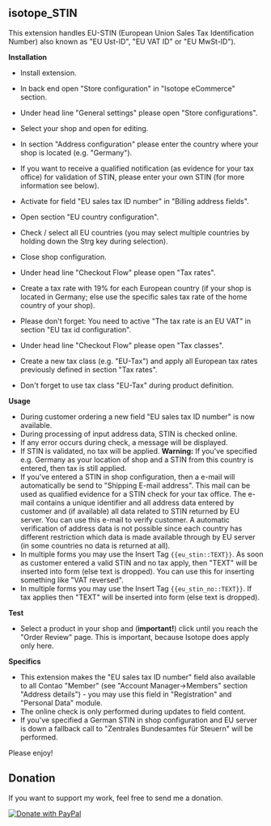 ## isotope_STIN ##

This extension handles EU-STIN (European Union Sales Tax Identification Number) also known as "EU Ust-ID", "EU VAT ID" or "EU MwSt-ID").

**Installation**

* Install extension.
* In back end open "Store configuration" in "Isotope eCommerce" section.
* Under head line "General settings" please open "Store configurations".
* Select your shop and open for editing.
* In section "Address configuration" please enter the country where your shop is located (e.g. "Germany").
* If you want to receive a qualified notification (as evidence for your tax office) for validation of STIN, please enter your own STIN (for more information see below).
* Activate for field "EU sales tax ID number" in "Billing address fields".
* Open section "EU country configuration".
* Check / select all EU countries (you may select multiple countries by holding down the Strg key during selection).
* Close shop configuration.

* Under head line "Checkout Flow" please open "Tax rates".
* Create a tax rate with 19% for each European country (if your shop is located in Germany; else use the specific sales tax rate of the home country of your shop).
* Please don't forget: You need to active "The tax rate is an EU VAT" in section "EU tax id configuration".

* Under head line "Checkout Flow" please open "Tax classes".
* Create a new tax class (e.g. "EU-Tax") and apply all European tax rates previously defined in section "Tax rates".
* Don't forget to use tax class "EU-Tax" during product definition.

**Usage**

* During customer ordering a new field "EU sales tax ID number" is now available.
* During processing of input address data, STIN is checked online.
* If any error occurs during check, a message will be displayed.
* If STIN is validated, no tax will be applied. **Warning:** If you've specified e.g. Germany as your location of shop and a STIN from this country is entered, then tax is still applied.
* If you've entered a STIN in shop configuration, then a e-mail will automatically be send to "Shipping E-mail address". This mail can be used as qualified evidence for a STIN check for your tax office. The e-mail contains a unique identifier and all address data entered by customer and (if available) all data related to STIN returned by EU server. You can use this e-mail to verify customer. A automatic verification of address data is not possible since each country has different restriction which data is made available through by EU server (in some countries no data is returned at all).
* In multiple forms you may use the Insert Tag `{{eu_stin::TEXT}}`. As soon as customer entered a valid STIN and no tax apply, then "TEXT" will be inserted into form (else text is dropped). You can use this for inserting something like "VAT reversed".
* In multiple forms you may use the Insert Tag `{{eu_stin_no::TEXT}}`. If tax applies then "TEXT" will be inserted into form (else text is dropped).

**Test**

* Select a product in your shop and (**important!**) click until you reach the "Order Review" page. This is important, because Isotope does apply only here.

**Specifics**

* This extension makes the "EU sales tax ID number" field also available to all Contao "Member" (see "Account Manager->Members" section "Address details") - you may use this field in "Registration" and "Personal Data" module.
* The online check is only performed during updates to field content.
* If you've specified a German STIN in shop configuration and EU server is down a fallback call to "Zentrales Bundesamtes für Steuern" will be performed.

Please enjoy!

## Donation ##
If you want to support my work, feel free to send me a donation.

<a href="https://www.paypal.com/donate/?hosted_button_id=DS6VK49NAFHEQ" target="_blank">
  <img src="https://www.paypalobjects.com/en_US/DK/i/btn/btn_donateCC_LG.gif" alt="Donate with PayPal"/>
</a>
